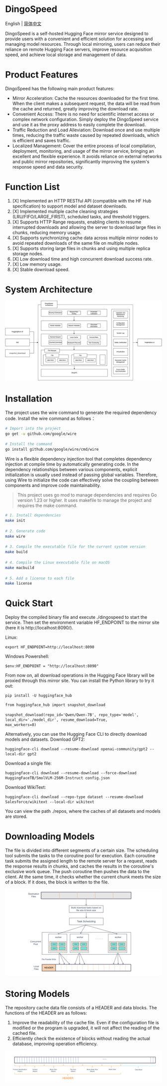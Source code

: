 # DingoSpeed
English | [简体中文](README-zh_CN.md)

DingoSpeed is a self-hosted Hugging Face mirror service designed to provide users with a convenient and efficient solution for accessing and managing model resources. Through local mirroring, users can reduce their reliance on remote Hugging Face servers, improve resource acquisition speed, and achieve local storage and management of data.

# Product Features
DingoSpeed has the following main product features:
* Mirror Acceleration: Cache the resources downloaded for the first time. When the client makes a subsequent request, the data will be read from the cache and returned, greatly improving the download rate.
* Convenient Access: There is no need for scientific internet access or complex network configuration. Simply deploy the DingoSpeed service and use it as the proxy address to easily complete the download.
* Traffic Reduction and Load Alleviation: Download once and use multiple times, reducing the traffic waste caused by repeated downloads, which is efficient and saves traffic.
* Localized Management: Cover the entire process of local compilation, deployment, monitoring, and usage of the mirror service, bringing an excellent and flexible experience. It avoids reliance on external networks and public mirror repositories, significantly improving the system's response speed and data security.

# Function List
1. [X] Implemented an HTTP RESTful API (compatible with the HF Hub specification) to support model and dataset downloads.
2. [X] Implemented multiple cache cleaning strategies (LRU/FIFO/LARGE_FIRST), scheduled tasks, and threshold triggers.
3. [X] Supports HTTP Range requests, enabling clients to resume interrupted downloads and allowing the server to download large files in chunks, reducing memory usage.
4. [X] Supports synchronizing cache data across multiple mirror nodes to avoid repeated downloads of the same file on multiple nodes.
5. [X] Supports storing large files in chunks and using multiple replica storage nodes.
6. [X] Low download time and high concurrent download success rate.
7. [X] Low memory usage.
8. [X] Stable download speed.


# System Architecture
![System Architecture](png/architecture_en.png)

# Installation
The project uses the wire command to generate the required dependency code. Install the wire command as follows：
```bash
# Import into the project
go get -u github.com/google/wire

# Install the command
go install github.com/google/wire/cmd/wire
```

Wire is a flexible dependency injection tool that completes dependency injection at compile time by automatically generating code. In the dependency relationships between various components, explicit initialization is usually used instead of passing global variables. Therefore, using Wire to initialize the code can effectively solve the coupling between components and improve code maintainability.
> This project uses go mod to manage dependencies and requires Go version 1.23 or higher. It uses makefile to manage the project and requires the make command.

```bash
# 1. Install dependencies
make init

# 2. Generate code
make wire

# 3. Compile the executable file for the current system version
make build

# 4. Compile the Linux executable file on macOS
make macbuild

# 5. Add a license to each file
make license

```
# Quick Start
Deploy the compiled binary file and execute ./dingospeed to start the service. Then set the environment variable HF_ENDPOINT to the mirror site (here it is http://localhost:8090/).

Linux:
```shell
export HF_ENDPOINT=http://localhost:8090
```
Windows Powershell:
```shell
$env:HF_ENDPOINT = "http://localhost:8090"
```
From now on, all download operations in the Hugging Face library will be proxied through this mirror site. You can install the Python library to try it out:

```shell
pip install -U huggingface_hub
```
```shell
from huggingface_hub import snapshot_download

snapshot_download(repo_id='Qwen/Qwen-7B', repo_type='model',
local_dir='./model_dir', resume_download=True,
max_workers=8)

```
Alternatively, you can use the Hugging Face CLI to directly download models and datasets.
Download GPT2:
```shell
huggingface-cli download --resume-download openai-community/gpt2 --local-dir gpt2
```
Download a single file:

```shell
huggingface-cli download --resume-download --force-download  HuggingFaceTB/SmolVLM-256M-Instruct config.json
```
Download WikiText:
```shell
huggingface-cli download --repo-type dataset --resume-download Salesforce/wikitext --local-dir wikitext
```
You can view the path ./repos, where the caches of all datasets and models are stored.

# Downloading Models
The file is divided into different segments of a certain size. The scheduling tool submits the tasks to the coroutine pool for execution. Each coroutine task submits the assigned length to the remote server for a request, reads the response results in chunks, and caches the results in the coroutine's exclusive work queue. The push coroutine then pushes the data to the client. At the same time, it checks whether the current chunk meets the size of a block. If it does, the block is written to the file.

![Downloading Models](png/downloading_models_en.png)

# Storing Models

The repository cache data file consists of a HEADER and data blocks. The functions of the HEADER are as follows:
1. Improve the readability of the cache file. Even if the configuration file is modified or the program is upgraded, it will not affect the reading of the cached file.
2. Efficiently check the existence of blocks without reading the actual database, improving operation efficiency.

![Storing Models](png/storing_models_en.png)
